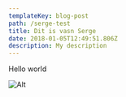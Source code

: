 ```yaml
---
templateKey: blog-post
path: /serge-test
title: Dit is vasn Serge
date: 2018-01-05T12:49:51.806Z
description: My description
---
```

Hello world

![Alt](/img/flavor_wheel.jpg)
